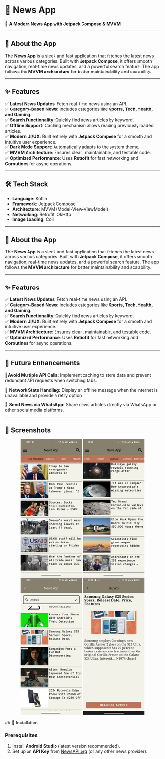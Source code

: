 # 📰 News App  
📱 **A Modern News App with Jetpack Compose & MVVM**  

---

## 📖 About the App  
The **News App** is a sleek and fast application that fetches the latest news across various categories. Built with **Jetpack Compose**, it offers smooth navigation, real-time news updates, and a powerful search feature. The app follows the **MVVM architecture** for better maintainability and scalability.

---

## ✨ Features  
✅ **Latest News Updates**: Fetch real-time news using an API.  
✅ **Category-Based News**: Includes categories like **Sports, Tech, Health, and Gaming**.  
✅ **Search Functionality**: Quickly find news articles by keyword.  
✅ **Offline Support**: Caching mechanism allows reading previously loaded articles.  
✅ **Modern UI/UX**: Built entirely with **Jetpack Compose** for a smooth and intuitive user experience.  
✅ **Dark Mode Support**: Automatically adapts to the system theme.  
✅ **MVVM Architecture**: Ensures clean, maintainable, and testable code.  
✅ **Optimized Performance**: Uses **Retrofit** for fast networking and **Coroutines** for async operations.  

---

## 🛠 Tech Stack  
- **Language**: Kotlin  
- **Framework**: Jetpack Compose  
- **Architecture**: MVVM (Model-View-ViewModel)  
- **Networking**: Retrofit, OkHttp  
- **Image Loading**: Coil  

---

## 📖 About the App  
The **News App** is a sleek and fast application that fetches the latest news across various categories. Built with **Jetpack Compose**, it offers smooth navigation, real-time news updates, and a powerful search feature. The app follows the **MVVM architecture** for better maintainability and scalability.

---

## ✨ Features  
✅ **Latest News Updates**: Fetch real-time news using an API.  
✅ **Category-Based News**: Includes categories like **Sports, Tech, Health, and Gaming**.  
✅ **Search Functionality**: Quickly find news articles by keyword.  
✅ **Modern UI/UX**: Built entirely with **Jetpack Compose** for a smooth and intuitive user experience.  
✅ **MVVM Architecture**: Ensures clean, maintainable, and testable code.  
✅ **Optimized Performance**: Uses **Retrofit** for fast networking and **Coroutines** for async operations.  

---


## 🔮 Future Enhancements

🔹**Avoid Multiple API Calls:** Implement caching to store data and prevent redundant API requests when switching tabs.

🔹 **Network State Handling:** Display an offline message when the internet is unavailable and provide a retry option.

🔹 **Send News via WhatsApp:** Share news articles directly via WhatsApp or other social media platforms.

----

## 📸 Screenshots  
<p align="center">
  <img src="https://github.com/DevAmitK/My-News-App/blob/master/Screenshots/image2.jpg" width="200" />
  <img src="https://github.com/DevAmitK/My-News-App/blob/master/Screenshots/image1.jpg" width="200" />
  <img src="https://github.com/DevAmitK/My-News-App/blob/master/Screenshots/image.jpg" width="200" />
  <img src="https://github.com/DevAmitK/My-News-App/blob/master/Screenshots/image3.jpg" width="200" />
</p>  
## 🚀 Installation  

### Prerequisites  
1. Install **Android Studio** (latest version recommended).  
2. Set up an **API Key** from [NewsAPI.org](https://newsapi.org/) (or any other news provider).  
